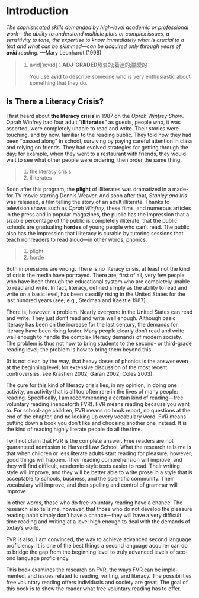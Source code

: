 # Introduction

*The sophisticated skills demanded by high-level academic or professional work—the ability to understand multiple plots or complex issues, a sensitivity to tone, the expertise to know immediately what is crucial to a text and what can be skimmed—can be acquired only through years of **avid** reading.* —Mary Leonhardt (1998)

> 1. avid[ˈævɪd]：**ADJ-GRADED**热衷的;着迷的;酷爱的
>
>    You use **avid** to describe someone who is very enthusiastic about something that they do.

## Is There a Literacy Crisis?

I first heard about **the literacy crisis** in 1987 on the *Oprah Winfrey Show*. Oprah Winfrey had four adult “**illiterates**” as guests, people who, it was asserted, were completely unable to read and write. Their stories were touching, and by now, familiar to the reading public. They told how they had been “passed along” in school, surviving by paying careful attention in class and relying on friends. They had evolved strategies for getting through the day; for example, when they went to a restaurant with friends, they would wait to see what other people were ordering, then order the same thing.

> 1. the literacy crisis
> 2. illiterates

Soon after this program, the **plight** of illiterates was dramatized in a made-for-TV movie starring Dennis Weaver. And soon after that, *Stanley and Iris* was released, a film telling the story of an adult illiterate. Thanks to television shows such as *Oprah Winfrey,* these films, and numerous articles in the press and in popular magazines, the public has the impression that a sizable percentage of the public is completely illiterate, that the public schools are graduating **hordes** of young people who can’t read. The public also has the impression that illiteracy is curable by tutoring sessions that teach nonreaders to read aloud—in other words, phonics.

> 1. plight
> 2. horde

Both impressions are wrong. There is no literacy crisis, at least not the kind of crisis the media have portrayed. There are, first of all, very few people who have been through the educational system who are completely unable to read and write. In fact, literacy, defined simply as the ability to read and write on a basic level, has been steadily rising in the United States for the last hundred years (see, e.g., Stedman and Kaestle 1987).

There is, however, a problem. Nearly everyone in the United States can read and write. They just don’t read and write well enough. Although basic literacy has been on the increase for the last century, the demands for literacy have been rising faster. Many people clearly don’t read and write well enough to handle the complex literacy demands of modern society. The problem is thus not how to bring students to the second- or third-grade reading level; the problem is how to bring them beyond this.

(It is not clear, by the way, that heavy doses of phonics is the answer even at the beginning level; for extensive discussion of the most recent controversies, see Krashen 2002; Garan 2002; Coles 2003).

The cure for this kind of literacy crisis lies, in my opinion, in doing one activity, an activity that is all too often rare in the lives of many people: reading. Specifically, I am recommending a certain kind of reading—free voluntary reading (henceforth FVR). FVR means reading because you want to. For school-age children, FVR means no book report, no questions at the end of the chapter, and no looking up every vocabulary word. FVR means putting down a book you don’t like and choosing another one instead. It is the kind of reading highly literate people do all the time.

I will not claim that FVR is the complete answer. Free readers are not guaranteed admission to Harvard Law School. What the research tells me is that when children or less literate adults start reading for pleasure, however, good things will happen. Their reading comprehension will improve, and they will find difficult, academic-style texts easier to read. Their writing style will improve, and they will be better able to write prose in a style that is acceptable to schools, business, and the scientific community. Their vocabulary will improve, and their spelling and control of grammar will improve.

In other words, those who do free voluntary reading have a chance. The research also tells me, however, that those who do not develop the pleasure reading habit simply don’t have a chance—they will have a very difficult time reading and writing at a level high enough to deal with the demands of today’s world.

FVR is also, I am convinced, the way to achieve advanced second language proficiency. It is one of the best things a second language acquirer can do to bridge the gap from the beginning level to truly advanced levels of sec-ond language proficiency.

This book examines the research on FVR, the ways FVR can be imple-mented, and issues related to reading, writing, and literacy. The possibilities free voluntary reading offers individuals and society are great. The goal of this book is to show the reader what free voluntary reading has to offer.